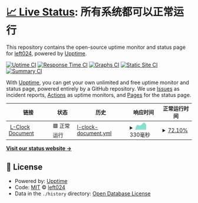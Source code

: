 # [📈 Live Status](https://left024.github.io/upptime): <!--live status--> **所有系统都可以正常运行**

This repository contains the open-source uptime monitor and status page for [left024](https://left.pink), powered by [Upptime](https://github.com/upptime/upptime).

[![Uptime CI](https://github.com/left024/upptime/workflows/Uptime%20CI/badge.svg)](https://github.com/left024/upptime/actions?query=workflow%3A%22Uptime+CI%22)
[![Response Time CI](https://github.com/left024/upptime/workflows/Response%20Time%20CI/badge.svg)](https://github.com/left024/upptime/actions?query=workflow%3A%22Response+Time+CI%22)
[![Graphs CI](https://github.com/left024/upptime/workflows/Graphs%20CI/badge.svg)](https://github.com/left024/upptime/actions?query=workflow%3A%22Graphs+CI%22)
[![Static Site CI](https://github.com/left024/upptime/workflows/Static%20Site%20CI/badge.svg)](https://github.com/left024/upptime/actions?query=workflow%3A%22Static+Site+CI%22)
[![Summary CI](https://github.com/left024/upptime/workflows/Summary%20CI/badge.svg)](https://github.com/left024/upptime/actions?query=workflow%3A%22Summary+CI%22)

With [Upptime](https://upptime.js.org), you can get your own unlimited and free uptime monitor and status page, powered entirely by a GitHub repository. We use [Issues](https://github.com/left024/upptime/issues) as incident reports, [Actions](https://github.com/left024/upptime/actions) as uptime monitors, and [Pages](https://left024.github.io/upptime) for the status page.

<!--start: status pages-->
<!-- This summary is generated by Upptime (https://github.com/upptime/upptime) -->
<!-- Do not edit this manually, your changes will be overwritten -->
<!-- prettier-ignore -->
| 链接 | 状态 | 历史 | 响应时间 | 正常运行时间 |
| --- | ------ | ------- | ------------- | ------ |
| <img alt="" src="https://favicons.githubusercontent.com/lclock.leftapp.pink" height="13"> [L-Clock Document](https://lclock.leftapp.pink/) | 🟩 正常运行 | [l-clock-document.yml](https://github.com/Left024/upptime/commits/HEAD/history/l-clock-document.yml) | <details><summary><img alt="响应时间图像" src="./graphs/l-clock-document/response-time-week.png" height="20"> 330毫秒</summary><br><a href="https://uptime.left.pink/history/l-clock-document"><img alt="响应时间 330" src="https://img.shields.io/endpoint?url=https%3A%2F%2Fraw.githubusercontent.com%2FLeft024%2Fupptime%2FHEAD%2Fapi%2Fl-clock-document%2Fresponse-time.json"></a><br><a href="https://uptime.left.pink/history/l-clock-document"><img alt="24 小时响应时间 330" src="https://img.shields.io/endpoint?url=https%3A%2F%2Fraw.githubusercontent.com%2FLeft024%2Fupptime%2FHEAD%2Fapi%2Fl-clock-document%2Fresponse-time-day.json"></a><br><a href="https://uptime.left.pink/history/l-clock-document"><img alt="7 天正常运行时间 330" src="https://img.shields.io/endpoint?url=https%3A%2F%2Fraw.githubusercontent.com%2FLeft024%2Fupptime%2FHEAD%2Fapi%2Fl-clock-document%2Fresponse-time-week.json"></a><br><a href="https://uptime.left.pink/history/l-clock-document"><img alt="30天的正常运行时间 330" src="https://img.shields.io/endpoint?url=https%3A%2F%2Fraw.githubusercontent.com%2FLeft024%2Fupptime%2FHEAD%2Fapi%2Fl-clock-document%2Fresponse-time-month.json"></a><br><a href="https://uptime.left.pink/history/l-clock-document"><img alt="1年的正常运行时间 330" src="https://img.shields.io/endpoint?url=https%3A%2F%2Fraw.githubusercontent.com%2FLeft024%2Fupptime%2FHEAD%2Fapi%2Fl-clock-document%2Fresponse-time-year.json"></a></details> | <details><summary><a href="https://uptime.left.pink/history/l-clock-document">72.10%</a></summary><a href="https://uptime.left.pink/history/l-clock-document"><img alt="正常运行时间 72.10%" src="https://img.shields.io/endpoint?url=https%3A%2F%2Fraw.githubusercontent.com%2FLeft024%2Fupptime%2FHEAD%2Fapi%2Fl-clock-document%2Fuptime.json"></a><br><a href="https://uptime.left.pink/history/l-clock-document"><img alt="24 小时正常运行时间 72.10%" src="https://img.shields.io/endpoint?url=https%3A%2F%2Fraw.githubusercontent.com%2FLeft024%2Fupptime%2FHEAD%2Fapi%2Fl-clock-document%2Fuptime-day.json"></a><br><a href="https://uptime.left.pink/history/l-clock-document"><img alt="7 天正常运行时间 72.10%" src="https://img.shields.io/endpoint?url=https%3A%2F%2Fraw.githubusercontent.com%2FLeft024%2Fupptime%2FHEAD%2Fapi%2Fl-clock-document%2Fuptime-week.json"></a><br><a href="https://uptime.left.pink/history/l-clock-document"><img alt="30天的正常运行时间 72.10%" src="https://img.shields.io/endpoint?url=https%3A%2F%2Fraw.githubusercontent.com%2FLeft024%2Fupptime%2FHEAD%2Fapi%2Fl-clock-document%2Fuptime-month.json"></a><br><a href="https://uptime.left.pink/history/l-clock-document"><img alt="1年的正常运行时间 72.10%" src="https://img.shields.io/endpoint?url=https%3A%2F%2Fraw.githubusercontent.com%2FLeft024%2Fupptime%2FHEAD%2Fapi%2Fl-clock-document%2Fuptime-year.json"></a></details>

<!--end: status pages-->

[**Visit our status website →**](https://left024.github.io/upptime)

## 📄 License

- Powered by: [Upptime](https://github.com/upptime/upptime)
- Code: [MIT](./LICENSE) © [left024](https://left.pink)
- Data in the `./history` directory: [Open Database License](https://opendatacommons.org/licenses/odbl/1-0/)
